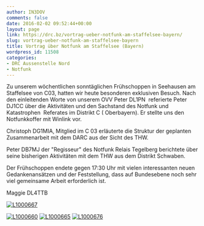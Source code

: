 ```yaml
---
author: IN3DOV
comments: false
date: 2016-02-02 09:52:44+00:00
layout: page
link: https://drc.bz/vortrag-ueber-notfunk-am-staffelsee-bayern/
slug: vortrag-ueber-notfunk-am-staffelsee-bayern
title: Vortrag über Notfunk am Staffelsee (Bayern)
wordpress_id: 11508
categories:
- DRC Aussenstelle Nord
- Notfunk
---
```


Zu unserem wöchentlichen sonntäglichen Frühschoppen in Seehausen am Staffelsee von C03, hatten wir heute besonderen exklusiven Besuch. Nach den einleitenden Worte von unserem OVV Peter DL1PN  referierte Peter DJ1CC über die Aktivitäten und den Sachstand des Notfunk und Katastrophen  Referates im Distrikt C ( Oberbayern). Er stellte uns den Notfunkkoffer mit Winlink vor.

Christoph DG1MIA, Mitglied im C 03 erläuterte die Struktur der geplanten Zusammenarbeit mit dem DARC aus der Sicht des THW.

Peter DB7MJ der "Regisseur" des Notfunk Relais Tegelberg berichtete über seine bisherigen Aktivitäten mit dem THW aus dem Distrikt Schwaben.

Der Frühschoppen endete gegen 17:30 Uhr mit vielen interessanten neuen Gedankenansätzen und der Feststellung, dass auf Bundesebene noch sehr viel gemeinsame Arbeit erforderlich ist.

Maggie DL4TTB



[![L1000667](https://drc.bz/wp-content/uploads/2016/02/L1000667-883x1024.jpg)](https://drc.bz/wp-content/uploads/2016/02/L1000667.jpg)

[![L1000660](https://drc.bz/wp-content/uploads/2016/02/L1000660-1024x531.jpg)](https://drc.bz/wp-content/uploads/2016/02/L1000660.jpg) [![L1000665](https://drc.bz/wp-content/uploads/2016/02/L1000665-947x1024.jpg)](https://drc.bz/wp-content/uploads/2016/02/L1000665.jpg) [![L1000676](https://drc.bz/wp-content/uploads/2016/02/L1000676-1024x609.jpg)
](https://drc.bz/wp-content/uploads/2016/02/L1000676.jpg)
